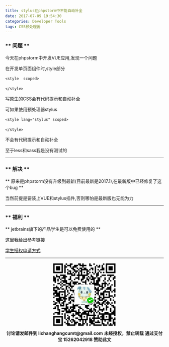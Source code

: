 ```yaml
---
title: stylus在phpstorm中不能自动补全
date: 2017-07-09 19:54:30
categories: Developer Tools
tags: CSS预处理器
---
```


### ** 问题 **

今天在phpstorm中开发VUE应用,发现一个问题

在开发单页面组件时,style部分

```
<style  scoped>

</style>
```

写原生的CSS会有代码提示和自动补全

可如果使用预处理器stylus

```
<style lang="stylus" scoped>

</style>
```

不会有代码提示和自动补全

至于less和sass我是没有测试的

*********************

###  ** 解决 ** 

** 原来是phpstorm没有升级到最新(目前最新是2017.1),在最新版中已经修复了这个bug **

当然前提是要装上VUE和stylus插件,否则哪怕是最新版也无能为力

********************
### ** 福利 **

** jetbrains旗下的产品学生是可以免费使用的 **

这里我给出参考链接

<span class="under0">[学生授权申请方式 ](https://sales.jetbrains.com/hc/zh-cn/articles/207154369-%E5%AD%A6%E7%94%9F%E6%8E%88%E6%9D%83%E7%94%B3%E8%AF%B7%E6%96%B9%E5%BC%8F)</span>



*********************

<div width="100%" align="center"><img src="/img/wx.png" alt="微信赞助二维码"></div></div>
<script type="text/javascript" charset="utf-8" src="http://www.dashangcloud.com/static/ds.js"></script>
<p style="margin-top: 0.4em; text-align: center">
      <b style="font-size: 1em;">讨论请发邮件到 lichanghangcumt@gmail.com</b>
      <b style="font-size: 1em;">未经授权，禁止转载</b>
      <b style="font-size: 1em;">通过支付宝 15262042918 赞助此文</b>
 </p>